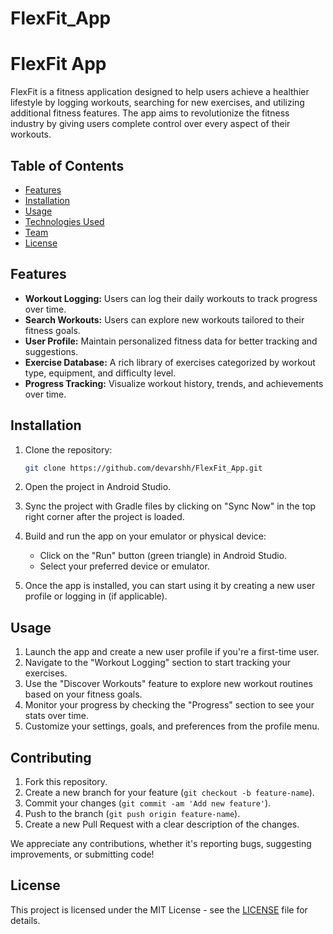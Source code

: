 # FlexFit_App
# FlexFit App

FlexFit is a fitness application designed to help users achieve a healthier lifestyle by logging workouts, searching for new exercises, and utilizing additional fitness features. The app aims to revolutionize the fitness industry by giving users complete control over every aspect of their workouts.

## Table of Contents
- [Features](#features)
- [Installation](#installation)
- [Usage](#usage)
- [Technologies Used](#technologies-used)
- [Team](#team)
- [License](#license)

## Features
- **Workout Logging:** Users can log their daily workouts to track progress over time.
- **Search Workouts:** Users can explore new workouts tailored to their fitness goals.
- **User Profile:** Maintain personalized fitness data for better tracking and suggestions.
- **Exercise Database:** A rich library of exercises categorized by workout type, equipment, and difficulty level.
- **Progress Tracking:** Visualize workout history, trends, and achievements over time.

## Installation

1. Clone the repository:
   ```bash
   git clone https://github.com/devarshh/FlexFit_App.git
    ```

2. Open the project in Android Studio.

3. Sync the project with Gradle files by clicking on "Sync Now" in the top right corner after the project is loaded.

4. Build and run the app on your emulator or physical device:
   - Click on the "Run" button (green triangle) in Android Studio.
   - Select your preferred device or emulator.

5. Once the app is installed, you can start using it by creating a new user profile or logging in (if applicable).

## Usage

1. Launch the app and create a new user profile if you're a first-time user.
2. Navigate to the "Workout Logging" section to start tracking your exercises.
3. Use the "Discover Workouts" feature to explore new workout routines based on your fitness goals.
4. Monitor your progress by checking the "Progress" section to see your stats over time.
5. Customize your settings, goals, and preferences from the profile menu.

## Contributing

1. Fork this repository.
2. Create a new branch for your feature (`git checkout -b feature-name`).
3. Commit your changes (`git commit -am 'Add new feature'`).
4. Push to the branch (`git push origin feature-name`).
5. Create a new Pull Request with a clear description of the changes.

We appreciate any contributions, whether it's reporting bugs, suggesting improvements, or submitting code!

## License

This project is licensed under the MIT License - see the [LICENSE](LICENSE) file for details.
